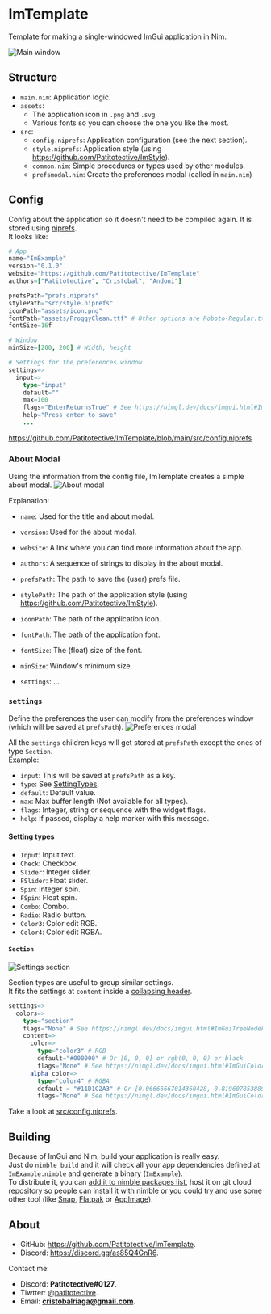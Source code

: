 # ImTemplate
Template for making a single-windowed ImGui application in Nim.

![Main window](https://github.com/Patitotective/ImTemplate/blob/main/screenshots/main.png)

## Structure
- `main.nim`: Application logic.
- `assets`: 
	- The application icon in `.png` and `.svg`
	- Various fonts so you can choose the one you like the most.
- `src`:
	- `config.niprefs`: Application configuration (see the next section).
	- `style.niprefs`: Application style (using https://github.com/Patitotective/ImStyle).
	- `common.nim`: Simple procedures or types used by other modules.
	- `prefsmodal.nim`: Create the preferences modal (called in `main.nim`)

## Config
Config about the application so it doesn't need to be compiled again. It is stored using [niprefs](https://patitotective.github.io/niprefs/).  
It looks like:
```nim
# App
name="ImExample"
version="0.1.0"
website="https://github.com/Patitotective/ImTemplate"
authors=["Patitotective", "Cristobal", "Andoni"]

prefsPath="prefs.niprefs"
stylePath="src/style.niprefs"
iconPath="assets/icon.png"
fontPath="assets/ProggyClean.ttf" # Other options are Roboto-Regular.ttf, DroidSans.ttf, Cousine-Regular.ttf, NotoSans-Regular.ttf or Karla-Regular.ttf
fontSize=16f

# Window
minSize=[200, 200] # Width, height

# Settings for the preferences window
settings=>
  input=>
    type="input"
    default=""
    max=100
    flags="EnterReturnsTrue" # See https://nimgl.dev/docs/imgui.html#ImGuiInputTextFlags
    help="Press enter to save"
	...
```
https://github.com/Patitotective/ImTemplate/blob/main/src/config.niprefs

### About Modal
Using the information from the config file, ImTemplate creates a simple about modal.
![About modal](https://github.com/Patitotective/ImTemplate/blob/main/screenshots/aboutmodal.png)

Explanation:
- `name`: Used for the title and about modal.
- `version`: Used for the about modal.
- `website`: A link where you can find more information about the app.
- `authors`: A sequence of strings to display in the about modal.

- `prefsPath`: The path to save the (user) prefs file.
- `stylePath`: The path of the application style (using https://github.com/Patitotective/ImStyle).
- `iconPath`: The path of the application icon.
- `fontPath`: The path of the application font.
- `fontSize`: The (float) size of the font.

- `minSize`: Window's minimum size.
- `settings`: ...

### `settings`
Define the preferences the user can modify from the preferences window (which will be saved at `prefsPath`).
![Preferences modal](https://github.com/Patitotective/ImTemplate/blob/main/screenshots/prefsmodal.png)

All the `settings` children keys will get stored at `prefsPath` except the ones of type `Section`.  
Example:
- `input`: This will be saved at `prefsPath` as a key.
- `type`: See [SettingTypes](https://github.com/Patitotective/ImTemplate/blob/main/src/common.nim#L22).
- `default`: Default value.
- `max`: Max buffer length (Not available for all types).
- `flags`: Integer, string or sequence with the widget flags.
- `help`: If passed, display a help marker with this message.

#### Setting types
- `Input`: Input text.
- `Check`: Checkbox.
- `Slider`: Integer slider.
- `FSlider`: Float slider.
- `Spin`: Integer spin.
- `FSpin`: Float spin.
- `Combo`: Combo.
- `Radio`: Radio button.
- `Color3`: Color edit RGB.
- `Color4`: Color edit RGBA.

#### `Section`
![Settings section](https://github.com/Patitotective/ImTemplate/blob/main/screenshots/prefsmodal1.png)

Section types are useful to group similar settings.  
It fits the settings at `content` inside a [collapsing header](https://nimgl.dev/docs/imgui.html#igCollapsingHeader%2Ccstring%2CImGuiTreeNodeFlags).
```nim
settings=>
  colors=>
    type="section"
    flags="None" # See https://nimgl.dev/docs/imgui.html#ImGuiTreeNodeFlags
    content=>
      color=>
        type="color3" # RGB
        default="#000000" # Or [0, 0, 0] or rgb(0, 0, 0) or black
        flags="None" # See https://nimgl.dev/docs/imgui.html#ImGuiColorEditFlags
      alpha color=>
        type="color4" # RGBA
        default = "#11D1C2A3" # Or [0.06666667014360428, 0.8196078538894653, 0.7607843279838562, 0.6392157077789307] xD
        flags="None" # See https://nimgl.dev/docs/imgui.html#ImGuiColorEditFlags
```

Take a look at [src/config.niprefs](https://github.com/Patitotective/ImTemplate/blob/main/src/config.niprefs#L17).

## Building
Because of ImGui and Nim, build your application is really easy.  
Just do `nimble build` and it will check all your app dependencies defined at `ImExample.nimble` and generate a binary (`ImExample`).  
To distribute it, you can [add it to nimble packages list](https://github.com/nim-lang/packages), host it on git cloud repository so people can install it with nimble or you could try and use some other tool (like [Snap](https://snapcraft.io/), [Flatpak](https://flatpak.org/) or [AppImage](https://appimage.org/)).

## About
- GitHub: https://github.com/Patitotective/ImTemplate.
- Discord: https://discord.gg/as85Q4GnR6.

Contact me:
- Discord: **Patitotective#0127**.
- Tiwtter: [@patitotective](https://twitter.com/patitotective).
- Email: **cristobalriaga@gmail.com**.

